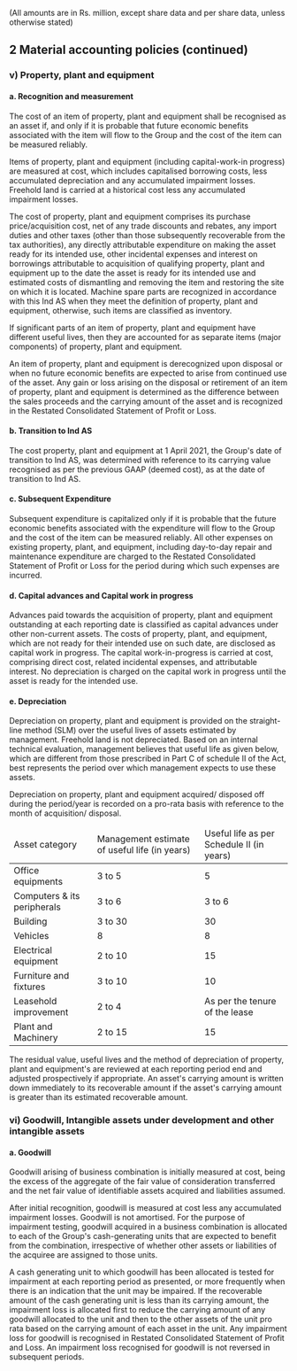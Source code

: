 (All amounts are in Rs. million, except share data and per share data, unless otherwise stated)

## 2 Material accounting policies (continued)

### v) Property, plant and equipment

#### a. Recognition and measurement

The cost of an item of property, plant and equipment shall be recognised as an asset if, and only if it is probable that future economic benefits associated with the item will flow to the Group and the cost of the item can be measured reliably.

Items of property, plant and equipment (including capital-work-in progress) are measured at cost, which includes capitalised borrowing costs, less accumulated depreciation and any accumulated impairment losses. Freehold land is carried at a historical cost less any accumulated impairment losses.

The cost of property, plant and equipment comprises its purchase price/acquisition cost, net of any trade discounts and rebates, any import duties and other taxes (other than those subsequently recoverable from the tax authorities), any directly attributable expenditure on making the asset ready for its intended use, other incidental expenses and interest on borrowings attributable to acquisition of qualifying property, plant and equipment up to the date the asset is ready for its intended use and estimated costs of dismantling and removing the item and restoring the site on which it is located. Machine spare parts are recognized in accordance with this Ind AS when they meet the definition of property, plant and equipment, otherwise, such items are classified as inventory.

If significant parts of an item of property, plant and equipment have different useful lives, then they are accounted for as separate items (major components) of property, plant and equipment.

An item of property, plant and equipment is derecognized upon disposal or when no future economic benefits are expected to arise from continued use of the asset. Any gain or loss arising on the disposal or retirement of an item of property, plant and equipment is determined as the difference between the sales proceeds and the carrying amount of the asset and is recognized in the Restated Consolidated Statement of Profit or Loss.

#### b. Transition to Ind AS

The cost property, plant and equipment at 1 April 2021, the Group's date of transition to Ind AS, was determined with reference to its carrying value recognised as per the previous GAAP (deemed cost), as at the date of transition to Ind AS.

#### c. Subsequent Expenditure

Subsequent expenditure is capitalized only if it is probable that the future economic benefits associated with the expenditure will flow to the Group and the cost of the item can be measured reliably. All other expenses on existing property, plant, and equipment, including day-to-day repair and maintenance expenditure are charged to the Restated Consolidated Statement of Profit or Loss for the period during which such expenses are incurred.

#### d. Capital advances and Capital work in progress

Advances paid towards the acquisition of property, plant and equipment outstanding at each reporting date is classified as capital advances under other non-current assets. The costs of property, plant, and equipment, which are not ready for their intended use on such date, are disclosed as capital work in progress. The capital work-in-progress is carried at cost, comprising direct cost, related incidental expenses, and attributable interest. No depreciation is charged on the capital work in progress until the asset is ready for the intended use.

#### e. Depreciation

Depreciation on property, plant and equipment is provided on the straight-line method (SLM) over the useful lives of assets estimated by management. Freehold land is not depreciated. Based on an internal technical evaluation, management believes that useful life as given below, which are different from those prescribed in Part C of schedule II of the Act, best represents the period over which management expects to use these assets.

Depreciation on property, plant and equipment acquired/ disposed off during the period/year is recorded on a pro-rata basis with reference to the month of acquisition/ disposal.

<table><thead><tr><td>Asset category</td><td>Management estimate of useful life (in years)</td><td>Useful life as per Schedule II (in years)</td></tr></thead><tbody><tr><td>Office equipments</td><td>3 to 5</td><td>5</td></tr><tr><td>Computers & its peripherals</td><td>3 to 6</td><td>3 to 6</td></tr><tr><td>Building</td><td>3 to 30</td><td>30</td></tr><tr><td>Vehicles</td><td>8</td><td>8</td></tr><tr><td>Electrical equipment</td><td>2 to 10</td><td>15</td></tr><tr><td>Furniture and fixtures</td><td>3 to 10</td><td>10</td></tr><tr><td>Leasehold improvement</td><td>2 to 4</td><td>As per the tenure of the lease</td></tr><tr><td>Plant and Machinery</td><td>2 to 15</td><td>15</td></tr></tbody></table>

The residual value, useful lives and the method of depreciation of property, plant and equipment's are reviewed at each reporting period end and adjusted prospectively if appropriate. An asset's carrying amount is written down immediately to its recoverable amount if the asset's carrying amount is greater than its estimated recoverable amount.

### vi) Goodwill, Intangible assets under development and other intangible assets

#### a. Goodwill

Goodwill arising of business combination is initially measured at cost, being the excess of the aggregate of the fair value of consideration transferred and the net fair value of identifiable assets acquired and liabilities assumed.

After initial recognition, goodwill is measured at cost less any accumulated impairment losses. Goodwill is not amortised. For the purpose of impairment testing, goodwill acquired in a business combination is allocated to each of the Group's cash-generating units that are expected to benefit from the combination, irrespective of whether other assets or liabilities of the acquiree are assigned to those units.

A cash generating unit to which goodwill has been allocated is tested for impairment at each reporting period as presented, or more frequently when there is an indication that the unit may be impaired. If the recoverable amount of the cash generating unit is less than its carrying amount, the impairment loss is allocated first to reduce the carrying amount of any goodwill allocated to the unit and then to the other assets of the unit pro rata based on the carrying amount of each asset in the unit. Any impairment loss for goodwill is recognised in Restated Consolidated Statement of Profit and Loss. An impairment loss recognised for goodwill is not reversed in subsequent periods.